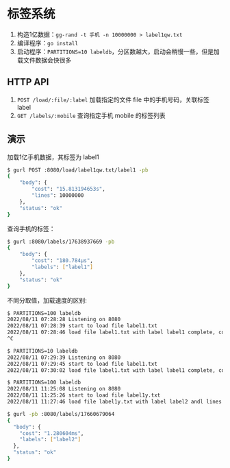 # 标签系统

1. 构造1亿数据：`gg-rand -t 手机 -n 10000000 > label1qw.txt`
2. 编译程序：`go install`
3. 启动程序：`PARTITIONS=10 labeldb`，分区数越大，启动会稍慢一些，但是加载文件数据会快很多

## HTTP API

1. `POST /load/:file/:label` 加载指定的文件 file 中的手机号码，关联标签 label
1. `GET /labels/:mobile` 查询指定手机 mobile 的标签列表

## 演示

加载1亿手机数据，其标签为 label1

```sh
$ gurl POST :8080/load/label1qw.txt/label1 -pb
{
    "body": {
        "cost": "15.813194653s",
        "lines": 10000000
    },
    "status": "ok"
}
```

查询手机的标签：

```sh
$ gurl :8080/labels/17638937669 -pb
{
    "body": {
        "cost": "180.784µs",
        "labels": ["label1"]
    },
    "status": "ok"
}
```

不同分取值，加载速度的区别:

```sh
$ PARTITIONS=100 labeldb
2022/08/11 07:28:28 Listening on 8080
2022/08/11 07:28:39 start to load file label1.txt
2022/08/11 07:28:46 load file label1.txt with label label1 complete, cost 6.553783206s
^C

$ PARTITIONS=10 labeldb
2022/08/11 07:29:39 Listening on 8080
2022/08/11 07:29:45 start to load file label1.txt
2022/08/11 07:30:02 load file label1.txt with label label1 complete, cost 16.577362323s
```

```sh
$ PARTITIONS=100 labeldb
2022/08/11 11:25:08 Listening on 8080
2022/08/11 11:25:26 start to load file label1y.txt
2022/08/11 11:27:46 load file label1y.txt with label label2 andl lines 100000000 complete, cost 2m19.115438496s

$ gurl -pb :8080/labels/17660679064
{
  "body": {
    "cost": "1.280604ms",
    "labels": ["label2"]
  },
  "status": "ok"
}
```
